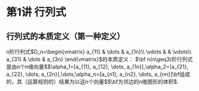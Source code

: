 # 第1讲 行列式

## 行列式的本质定义（第一种定义）

$n$阶行列式$D_n=\begin{vmatrix}
     a_{11} & \dots & a_{1n}\\ 
     \vdots &  & \vdots\\
     a_{31} & \dots & a_{3n} 
\end{vmatrix}$的本质定义：
$\bf n(n\geq3)阶行列式是由n个n维向量$$\alpha_1=[a_{11}, a_{12}, \dots, a_{1n}],\alpha_2=[a_{21}, a_{22}, \dots, a_{2n}],\dots,\alpha_n=[a_{n1}, a_{n2}, \dots, a_{nn}]\bf组成的，其（运算规则的）结果为以这n个向量$$\bf为邻边的n维图形的体积$. 